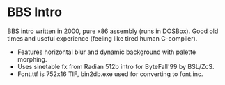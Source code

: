 BBS Intro
=========

BBS intro written in 2000, pure x86 assembly (runs in DOSBox).
Good old times and useful experience (feeling like tired human C-compiler).

* Features horizontal blur and dynamic background with palette morphing.
* Uses sinetable fx from Radian 512b intro for ByteFall'99 by BSL/ZcS.
* Font.ttf is 752x16 TIF, bin2db.exe used for converting to font.inc.
